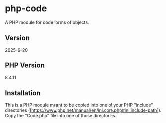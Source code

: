 # php-code
A PHP module for code forms of objects.

## Version
2025-9-20

## PHP Version
8.4.11

## Installation
This is a PHP module meant to be copied into one of your PHP "include" directories ([https://www.php.net/manual/en/ini.core.php#ini.include-path]). Copy the "Code.php" file into one of those directories.
